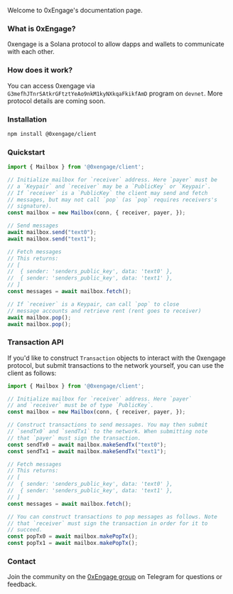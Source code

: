 Welcome to 0xEngage's documentation page.

### What is 0xEngage?
0xengage is a Solana protocol to allow dapps and wallets to communicate with each other.

### How does it work?
You can access 0xengage via `G3mefhJTnrSAtkrGFtztYeAo9nkM1kyNXkqaFkikfAmD` program on `devnet`.
More protocol details are coming soon.

### Installation


```bash
npm install @0xengage/client
```

### Quickstart


```typescript
import { Mailbox } from '@0xengage/client';

// Initialize mailbox for `receiver` address. Here `payer` must be
// a `Keypair` and `receiver` may be a `PublicKey` or `Keypair`.
// If `receiver` is a `PublicKey` the client may send and fetch
// messages, but may not call `pop` (as `pop` requires receivers's
// signature).
const mailbox = new Mailbox(conn, { receiver, payer, });

// Send messages
await mailbox.send("text0");
await mailbox.send("text1");

// Fetch messages
// This returns:
// [
//  { sender: 'senders_public_key', data: 'text0' },
//  { sender: 'senders_public_key', data: 'text1' },
// ]
const messages = await mailbox.fetch();

// If `receiver` is a Keypair, can call `pop` to close
// message accounts and retrieve rent (rent goes to receiver)
await mailbox.pop();
await mailbox.pop();
```

### Transaction API


If you'd like to construct `Transaction` objects to interact with the 0xengage protocol,
but submit transactions to the network yourself, you can use the client as follows:


```typescript
import { Mailbox } from '@0xengage/client';

// Initialize mailbox for `receiver` address. Here `payer`
// and `receiver` must be of type `PublicKey`.
const mailbox = new Mailbox(conn, { receiver, payer, });

// Construct transactions to send messages. You may then submit
// `sendTx0` and `sendTx1` to the network. When submitting note
// that `payer` must sign the transaction.
const sendTx0 = await mailbox.makeSendTx("text0");
const sendTx1 = await mailbox.makeSendTx("text1");

// Fetch messages
// This returns:
// [
//  { sender: 'senders_public_key', data: 'text0' },
//  { sender: 'senders_public_key', data: 'text1' },
// ]
const messages = await mailbox.fetch();

// You can construct transactions to pop messages as follows. Note
// that `receiver` must sign the transaction in order for it to
// succeed.
const popTx0 = await mailbox.makePopTx();
const popTx1 = await mailbox.makePopTx();
```

### Contact
Join the community on the [0xEngage group](https://t.me/+tY-bKbPLixw1MmI5) on Telegram for questions or feedback.
